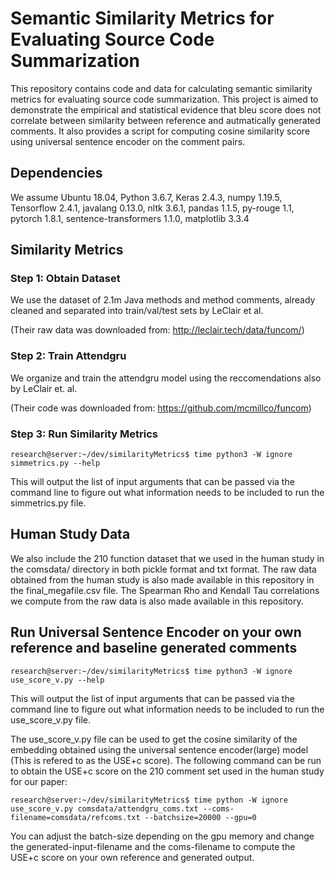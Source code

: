 # Semantic Similarity Metrics for Evaluating Source Code Summarization
This repository contains code and data for calculating semantic similarity metrics for evaluating source code summarization. This project is aimed to demonstrate the empirical and statistical evidence that bleu score does not correlate between similarity between reference and autmatically generated comments. It also provides a script for computing cosine similarity score using universal sentence encoder on the comment pairs.

## Dependencies
We assume Ubuntu 18.04, Python 3.6.7, Keras 2.4.3, numpy 1.19.5, Tensorflow 2.4.1, javalang 0.13.0, nltk 3.6.1, pandas 1.1.5, py-rouge 1.1, pytorch 1.8.1, sentence-transformers 1.1.0, matplotlib 3.3.4

## Similarity Metrics
### Step 1: Obtain Dataset
We use the dataset of 2.1m Java methods and method comments, already cleaned and separated into train/val/test sets by LeClair et al.

(Their raw data was downloaded from: http://leclair.tech/data/funcom/)

### Step 2: Train Attendgru
We organize and train the attendgru model using the reccomendations also by LeClair et. al.

(Their code was downloaded from: https://github.com/mcmillco/funcom)

### Step 3: Run Similarity Metrics
```console
research@server:~/dev/similarityMetrics$ time python3 -W ignore simmetrics.py --help
```
This will output the list of input arguments that can be passed via the command line to figure out what information needs to be included to run the simmetrics.py file.

## Human Study Data
We also include the 210 function dataset that we used in the human study in the comsdata/ directory in both pickle format and txt format.
The raw data obtained from the human study is also made available in this repository in the final_megafile.csv file.
The Spearman Rho and Kendall Tau correlations we compute from the raw data is also made available in this repository.

## Run Universal Sentence Encoder on your own reference and baseline generated comments
```console
research@server:~/dev/similarityMetrics$ time python3 -W ignore use_score_v.py --help
```
This will output the list of input arguments that can be passed via the command line to figure out what information needs to be included to run the use_score_v.py file.

The use_score_v.py file can be used to get the cosine similarity of the embedding obtained using the universal sentence encoder(large) model (This is refered to as the USE+c score).
The following command can be run to obtain the USE+c score on the 210 comment set used in the human study for our paper:
```console
research@server:~/dev/similarityMetrics$ time python -W ignore use_score_v.py comsdata/attendgru_coms.txt --coms-filename=comsdata/refcoms.txt --batchsize=20000 --gpu=0
```
You can adjust the batch-size depending on the gpu memory and change the generated-input-filename and the coms-filename to compute the USE+c score on your own reference and generated output.
